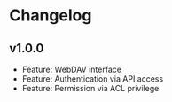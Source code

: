 # Changelog

## v1.0.0

* Feature: WebDAV interface
* Feature: Authentication via API access
* Feature: Permission via ACL privilege
